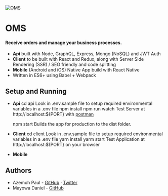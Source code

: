 ![OMS](https://thriveagric.ams3.cdn.digitaloceanspaces.com/Screen%20Shot%202019-06-02%20at%202.03.18%20PM.png)

# OMS

#### Receive orders and manage your business processes.

- **Api** built with Node, GraphQL, Express, Mongo (NoSQL) and JWT Auth
- **Client** to be built with React and Redux, along with Server Side Rendering (SSR) / SEO friendly and code splitting
- **Mobile** (Android and iOS) Native App build with React Native
- Written in ES6+ using Babel + Webpack

## Setup and Running

- **Api**
  cd api
  Look in .env.sample file to setup required environmental variables in a .env file
  npm install
  npm run watch
  Test Server at http://localhost:${PORT} with [postman](https://www.getpostman.com)

  npm start
  Builds the app for production to the dist folder.

- **Client**
  cd client
  Look in .env.sample file to setup required environmental variables in a .env file
  yarn install
  yarm start
  Test Application at http://localhost:${PORT} on your browser

- **Mobile**

## Authors

- Azemoh Paul - [GitHub](https://github.com/davycode) · [Twitter](https://twitter.com/davycode)
- Mayowa Daniel - [GitHub](https://github.com/danieloi)
